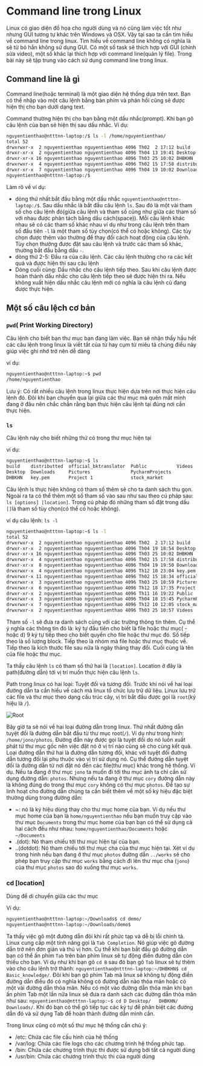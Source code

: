# Command line trong Linux

Linux có giao diện đồ họa cho người dùng và nó cũng làm việc tốt như nhưng GUI tương tự khác trên Windows và OSX. Vậy tại sao ta cần tìm hiểu về command line trong linux. Tìm hiểu về command line không có nghĩa là sẽ từ bỏ hẳn không sử dụng GUI. Có một số task sẽ thích hợp với GUI (chỉnh sửa video), một số khác lại thích hợp với command line(quản lý file). Trong bài này sẽ tập trung vào cách sử dụng command line trong linux.

## Command line là gì

Command line(hoặc terminal) là một giao diện hệ thống dựa trên text. Bạn có thể nhập vào một câu lệnh bằng bàn phím và phản hồi cũng sẽ được hiện thị cho bạn dưới dạng text.

Command thường hiện thị cho bạn bằng một dấu nhắc(prompt). Khi bạn gõ câu lệnh của bạn sẽ hiện thị sau dấu nhắc. Ví dụ:

```sh
nguyentienthao@ntttnn-laptop:/$ ls -l /home/nguyentienthao/
total 52
drwxrwxr-x  2 nguyentienthao nguyentienthao 4096 Th02  2 17:12 build
drwxr-xr-x  2 nguyentienthao nguyentienthao 4096 Th04 13 19:41 Desktop
drwxr-xr-x 16 nguyentienthao nguyentienthao 4096 Th03 25 10:02 DHBKHN
drwxrwxr-x  4 nguyentienthao nguyentienthao 4096 Th02 15 17:58 distributted
drwxr-xr-x  7 nguyentienthao nguyentienthao 4096 Th04 19 10:02 Downloads
nguyentienthao@ntttnn-laptop:/$ 
```

Làm rõ về ví dụ:

- dòng thứ nhất:bắt đầu bằng một dấu nhắc `nguyentienthao@ntttnn-laptop:/$`. Sau dấu nhắc là bắt đầu câu lệnh `ls`. Sau đó là một vài tham số cho câu lệnh đó(giữa câu lệnh và tham số cũng như giữa các tham số với nhau được phân tách bằng dấu cách(space)). Mỗi câu lệnh khác nhau sẽ có các tham số khác nhau ví dụ như trong câu lệnh trên tham số đầu tiên `-l` là một tham số tùy chọn(có thể có hoặc không). Các tùy chọn được thêm vào thường để thay đổi cách hoạt động của câu lệnh. Tùy chọn thường được đặt sau câu lệnh và trước các tham số khác, thường bắt đầu bằng dấu `-`.
- dòng thứ 2-5: Đầu ra của câu lệnh. Các câu lệnh thường cho ra các kết quả và được hiện thi sau câu lệnh
- Dòng cuối cùng: Dấu nhắc cho câu lệnh tiếp theo. Sau khi câu lệnh được hoàn thành dấu nhắc cho câu lệnh tiếp theo sẽ được hiện thi ra. Nếu không xuất hiện dấu nhắc câu lệnh mới có nghĩa là câu lệnh cũ đang được thực hiện.

## Một số câu lệch cơ bản

### `pwd`( Print Working Directory)

Câu lệnh cho biết bạn thư mục bạn đang làm việc. Bạn sẽ nhận thấy hầu hết các câu lệnh trong linux là viết tắt của từ hay cụm từ miêu tả chúng điều này giúp việc ghi nhớ trở nên dễ dàng

ví dụ:

```sh
nguyentienthao@ntttnn-laptop:~$ pwd
/home/nguyentienthao

```

Lưu ý: Có rất nhiều câu lệnh trong linux thực hiện dựa trên nơi thực hiện câu lệnh đó. Đôi khi bạn chuyển qua lại giữa các thư mục mà quên mất mình đang ở đâu nên chắc chắn rằng bạn thực hiện câu lệnh tại đúng nơi cần thực hiện.

### `ls`

Câu lệnh này cho biết những thứ có trong thư mục hiện tại

ví dụ:

```sh
nguyentienthao@ntttnn-laptop:~$ ls
build    distributted  official_bktranslator  Public           Videos
Desktop  Downloads     Pictures               PycharmProjects
DHBKHN   key.pem       Project 1              stock_market

```

Câu lệnh ls thực hiện không có tham số thêm sẽ cho ta danh sách thu gọn. Ngoài ra ta có thể thêm một số tham số vào sau như sau theo cú pháp sau: `ls [options] [location]`. Trong cú pháp đó những tham số đặt trong dấu `[]`là tham số tùy chọn(có thể có hoặc không).

ví dụ câu lệnh: `ls -l`

```sh
nguyentienthao@ntttnn-laptop:~$ ls -l
total 52
drwxrwxr-x  2 nguyentienthao nguyentienthao 4096 Th02  2 17:12 build
drwxr-xr-x  2 nguyentienthao nguyentienthao 4096 Th04 19 18:54 Desktop
drwxr-xr-x 16 nguyentienthao nguyentienthao 4096 Th03 25 10:02 DHBKHN
drwxrwxr-x  4 nguyentienthao nguyentienthao 4096 Th02 15 17:58 distributted
drwxr-xr-x  8 nguyentienthao nguyentienthao 4096 Th04 19 19:50 Downloads
drwxrwxr-x  4 nguyentienthao nguyentienthao 4096 Th12 10 23:04 key.pem
drwxrwxr-x 11 nguyentienthao nguyentienthao 4096 Th02 15 18:34 official_bktranslator
drwxrwxr-x  3 nguyentienthao nguyentienthao 4096 Th03 25 10:59 Pictures
drwxrwxr-x  6 nguyentienthao nguyentienthao 4096 Th12 18 17:35 Project 1
drwxr-xr-x  2 nguyentienthao nguyentienthao 4096 Th11 16 19:22 Public
drwxrwxr-x  3 nguyentienthao nguyentienthao 4096 Th04 18 15:45 PycharmProjects
drwxrwxr-x  7 nguyentienthao nguyentienthao 4096 Th12 10 12:05 stock_market
drwxrwxr-x  2 nguyentienthao nguyentienthao 4096 Th03 25 10:57 Videos

```

Tham số `-l` sẽ đưa ra danh sách cùng với các trường thông tin thêm. Cụ thể ý nghĩa các thông tin đó là: ký tự đầu tiên cho biết là file hoặc thư mục( - hoặc d) 9 ký tự tiếp theo cho biết quyền cho file hoặc thư mục đó. Số tiếp theo là số lượng block. Tiếp theo là nhóm mà file hoặc thư mục thuộc về. Tiếp theo là kích thước file sau nữa là ngày tháng thay đổi. Cuối cùng là tên của file hoặc thư mục.

Ta thấy câu lệnh `ls` có tham số thứ hai là `[location]`. Location ở đây là path(đường dẫn) tới vị trí muốn thực hiện câu lệnh `ls`.

Path trong linux có hai loại: Tuyệt đối và tương đối. Trước khi nói về hai loại đường dẫn ta cần hiểu về cách mà linux tổ chức lưu trữ dữ liệu. Linux lưu trữ các file và thư mục theo dạng cấu trúc cây, vị trí bắt đầu được gọi là `root`(ký hiệu là `/`). 

![Root](http://2.bp.blogspot.com/-ZI4tLeIo24A/UeJQk5sgDeI/AAAAAAAAArs/1zkTUKjLzac/s1600/linux.png)

Bây giờ ta sẽ nói về hai loại đường dẫn trong linux. Thứ nhất đường dẫn tuyệt đối là đường dẫn bắt đầu từ thư mục root(`/`). Ví dụ như trong hình: `/home/jono/photos`. Đường đẫn này được gọi là tuyệt đối do nó luôn xuất phát từ thư mục gốc nên việc đặt nó ở vị trí nào cũng sẽ cho cùng kết quả. Loại đường dẫn thứ hai là đường dẫn tương đối, khác với tuyệt đối đường dẫn tương đối lại phụ thuộc vào vị trí sử dụng nó. Cụ thể đường dẫn tuyệt đối là đường dẫn từ nơi đặt nó đến các file(thư mục) khác trong hệ thống. Ví dụ. Nếu ta đang ở thư mục `jono` ta muốn đi tới thu mục ảnh ta chỉ cần sử dụng đường dẫn: `photos`. Nhưng nếu ta đang ở thư mục `cory` đường dẫn này là không đúng do trong thư mục `cory` không có thư mục `photos`. Để tạo sự linh hoạt cho đường dẫn chúng ta cần biết thêm về một số ký hiệu đặc biệt thường dùng trong đường dẫn:

- ~: nó là ký hiệu dùng thay cho thư mục home của bạn. Ví dụ nếu thư mục home của bạn là `home/nguyentienthao` nếu bạn muốn truy cập vào thư mục `Documents` trong thư mục home của bạn bạn có thể sử dụng cả hai cách đều như nhau: `home/nguyentienthao/Documents` hoặc `~/Documents`
- .(dot): Nó tham chiếu tới thư mục hiện tại của bạn.
- ..(dotdot): Nó tham chiếu tới thư mục cha của thư mục hiện tại. Xét ví dụ trong hình nếu bạn đang ở thư mục `photos`  đường dẫn `../works` sẽ cho phép bạn truy cập thư mục `works` bằng cách đi lên thư mục cha (`jono`) của thư mục `photos` sao đó xuống thư mục `works`.

### cd [location]

Dùng để di chuyển giữa các thư mục

Ví dụ:

```sh
nguyentienthao@ntttnn-laptop:~/Downloads$ cd demo/
nguyentienthao@ntttnn-laptop:~/Downloads/demo$
```

Ta thấy việc gõ một đường dẫn đôi khi rất phức tạp và dễ bị lỗi chính tả. Linux cung cấp một tính năng gọi là `Tab Completion`. Nó giúp việc gõ đường dẫn trở nên đơn giản và thú vị hơn. Cụ thể khi bạn bắt đầu gõ đường dẫn bạn có thể ấn phím `Tab` trên bàn phím linux sẽ tự động điền đường dẫn còn thiếu cho bạn. Ví dụ như khi bạn gõ `cd B` sau đó bạn gõ `Tab` linux sẽ tự thêm vào cho câu lệnh trở thành:
`nguyentienthao@ntttnn-laptop:~/DHBKHN$ cd Basic_knowledge/`. Đôi khi bạn gõ phím Tab mà linux sẽ không tự động điền đường dẫn điều đó có nghĩa không có đường dẫn nào thỏa mãn hoặc có một vài đường dẫn thỏa mãn. Nếu có một vào đường dẫn thỏa mãn khi bạn ấn phím Tab một lần nữa linux sẽ đưa ra danh sách các đường dẫn thỏa mãn như sau: `nguyentienthao@ntttnn-laptop:~$ cd D
Desktop/   DHBKHN/    Downloads/`. Khi đó bạn có thể gõ tiếp tục các ký tự để phân biệt các đường dẫn đó và sử dụng Tab để hoàn thành đường dẫn mình cần.

Trong linux cũng có một số thư mục hệ thống cần chú ý:

- /etc: Chứa các file cấu hình của hệ thống
- /var/log: Chứa các file logs cho các chương trình hệ thống phức tạp.
- /bin: Chứa các chương trình thực thi được sử dụng bởi tất cả người dùng
- /usr/bin: Chứa các chương trình thực thi của người dùng

### 